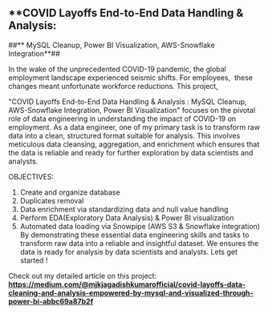 ## **COVID Layoffs End-to-End Data Handling & Analysis: 
##** MySQL Cleanup, Power BI Visualization, AWS-Snowflake Integration**##

In the wake of the unprecedented COVID-19 pandemic, the global employment landscape experienced seismic shifts. For employees, 
these changes meant unfortunate workforce reductions.
This project, 

"COVID Layoffs End-to-End Data Handling & Analysis : MySQL Cleanup, AWS-Snowflake Integration, Power BI Visualization" focuses on the pivotal role of data engineering in understanding the impact of COVID-19 on employment.
As a data engineer, one of my primary task is to transform raw data into a clean, structured format suitable for analysis. 
This involves meticulous data cleansing, aggregation, and enrichment which ensures that the data is reliable and ready for further exploration by data scientists and analysts.

OBJECTIVES:
1. Create and organize database
2. Duplicates removal
3. Data enrichment via standardizing data and null value handling
4. Perform EDA(Exploratory Data Analysis) & Power BI visualization 
5. Automated data loading via Snowpipe (AWS S3 &  Snowflake integration)
By demonstrating these essential data engineering skills and tasks to transform raw data into a reliable and insightful dataset. We ensures the data is ready for analysis by data scientists and analysts. 
Lets get started !

Check out my detailed article on this project:
**https://medium.com/@mjkjagadishkumarofficial/covid-layoffs-data-cleaning-and-analysis-empowered-by-mysql-and-visualized-through-power-bi-abbc69a87b2f**
